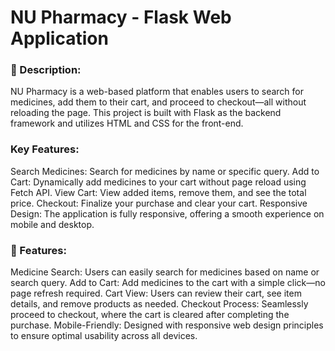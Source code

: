 # NU Pharmacy - Flask Web Application
### 📜 Description:
NU Pharmacy is a web-based platform that enables users to search for medicines, add them to their cart, and proceed to checkout—all without reloading the page. This project is built with Flask as the backend framework and utilizes HTML and CSS for the front-end.

### Key Features:
Search Medicines: Search for medicines by name or specific query.
Add to Cart: Dynamically add medicines to your cart without page reload using Fetch API.
View Cart: View added items, remove them, and see the total price.
Checkout: Finalize your purchase and clear your cart.
Responsive Design: The application is fully responsive, offering a smooth experience on mobile and desktop.

### 🚀 Features:
Medicine Search: Users can easily search for medicines based on name or search query.
Add to Cart: Add medicines to the cart with a simple click—no page refresh required.
Cart View: Users can review their cart, see item details, and remove products as needed.
Checkout Process: Seamlessly proceed to checkout, where the cart is cleared after completing the purchase.
Mobile-Friendly: Designed with responsive web design principles to ensure optimal usability across all devices.
